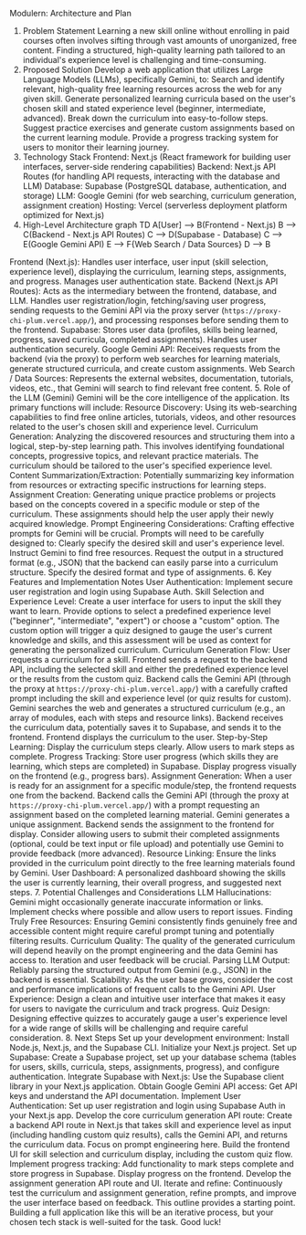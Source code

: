 Modulern: Architecture and Plan
1. Problem Statement
Learning a new skill online without enrolling in paid courses often involves sifting through vast amounts of unorganized, free content. Finding a structured, high-quality learning path tailored to an individual's experience level is challenging and time-consuming.
2. Proposed Solution
Develop a web application that utilizes Large Language Models (LLMs), specifically Gemini, to:
Search and identify relevant, high-quality free learning resources across the web for any given skill.
Generate personalized learning curricula based on the user's chosen skill and stated experience level (beginner, intermediate, advanced).
Break down the curriculum into easy-to-follow steps.
Suggest practice exercises and generate custom assignments based on the current learning module.
Provide a progress tracking system for users to monitor their learning journey.
3. Technology Stack
Frontend: Next.js (React framework for building user interfaces, server-side rendering capabilities)
Backend: Next.js API Routes (for handling API requests, interacting with the database and LLM)
Database: Supabase (PostgreSQL database, authentication, and storage)
LLM: Google Gemini (for web searching, curriculum generation, assignment creation)
Hosting: Vercel (serverless deployment platform optimized for Next.js)
4. High-Level Architecture
graph TD
    A[User] --> B(Frontend - Next.js)
    B --> C(Backend - Next.js API Routes)
    C --> D(Supabase - Database)
    C --> E(Google Gemini API)
    E --> F{Web Search / Data Sources}
    D --> B


Frontend (Next.js): Handles user interface, user input (skill selection, experience level), displaying the curriculum, learning steps, assignments, and progress. Manages user authentication state.
Backend (Next.js API Routes): Acts as the intermediary between the frontend, database, and LLM. Handles user registration/login, fetching/saving user progress, sending requests to the Gemini API via the proxy server (`https://proxy-chi-plum.vercel.app/`), and processing responses before sending them to the frontend.
Supabase: Stores user data (profiles, skills being learned, progress, saved curricula, completed assignments). Handles user authentication securely.
Google Gemini API: Receives requests from the backend (via the proxy) to perform web searches for learning materials, generate structured curricula, and create custom assignments.
Web Search / Data Sources: Represents the external websites, documentation, tutorials, videos, etc., that Gemini will search to find relevant free content.
5. Role of the LLM (Gemini)
Gemini will be the core intelligence of the application. Its primary functions will include:
Resource Discovery: Using its web-searching capabilities to find free online articles, tutorials, videos, and other resources related to the user's chosen skill and experience level.
Curriculum Generation: Analyzing the discovered resources and structuring them into a logical, step-by-step learning path. This involves identifying foundational concepts, progressive topics, and relevant practice materials. The curriculum should be tailored to the user's specified experience level.
Content Summarization/Extraction: Potentially summarizing key information from resources or extracting specific instructions for learning steps.
Assignment Creation: Generating unique practice problems or projects based on the concepts covered in a specific module or step of the curriculum. These assignments should help the user apply their newly acquired knowledge.
Prompt Engineering Considerations:
Crafting effective prompts for Gemini will be crucial. Prompts will need to be carefully designed to:
Clearly specify the desired skill and user's experience level.
Instruct Gemini to find free resources.
Request the output in a structured format (e.g., JSON) that the backend can easily parse into a curriculum structure.
Specify the desired format and type of assignments.
6. Key Features and Implementation Notes
User Authentication: Implement secure user registration and login using Supabase Auth.
Skill Selection and Experience Level: Create a user interface for users to input the skill they want to learn. Provide options to select a predefined experience level ("beginner", "intermediate", "expert") or choose a "custom" option. The custom option will trigger a quiz designed to gauge the user's current knowledge and skills, and this assessment will be used as context for generating the personalized curriculum.
Curriculum Generation Flow:
User requests a curriculum for a skill.
Frontend sends a request to the backend API, including the selected skill and either the predefined experience level or the results from the custom quiz.
Backend calls the Gemini API (through the proxy at `https://proxy-chi-plum.vercel.app/`) with a carefully crafted prompt including the skill and experience level (or quiz results for custom).
Gemini searches the web and generates a structured curriculum (e.g., an array of modules, each with steps and resource links).
Backend receives the curriculum data, potentially saves it to Supabase, and sends it to the frontend.
Frontend displays the curriculum to the user.
Step-by-Step Learning: Display the curriculum steps clearly. Allow users to mark steps as complete.
Progress Tracking: Store user progress (which skills they are learning, which steps are completed) in Supabase. Display progress visually on the frontend (e.g., progress bars).
Assignment Generation:
When a user is ready for an assignment for a specific module/step, the frontend requests one from the backend.
Backend calls the Gemini API (through the proxy at `https://proxy-chi-plum.vercel.app/`) with a prompt requesting an assignment based on the completed learning material.
Gemini generates a unique assignment.
Backend sends the assignment to the frontend for display.
Consider allowing users to submit their completed assignments (optional, could be text input or file upload) and potentially use Gemini to provide feedback (more advanced).
Resource Linking: Ensure the links provided in the curriculum point directly to the free learning materials found by Gemini.
User Dashboard: A personalized dashboard showing the skills the user is currently learning, their overall progress, and suggested next steps.
7. Potential Challenges and Considerations
LLM Hallucinations: Gemini might occasionally generate inaccurate information or links. Implement checks where possible and allow users to report issues.
Finding Truly Free Resources: Ensuring Gemini consistently finds genuinely free and accessible content might require careful prompt tuning and potentially filtering results.
Curriculum Quality: The quality of the generated curriculum will depend heavily on the prompt engineering and the data Gemini has access to. Iteration and user feedback will be crucial.
Parsing LLM Output: Reliably parsing the structured output from Gemini (e.g., JSON) in the backend is essential.
Scalability: As the user base grows, consider the cost and performance implications of frequent calls to the Gemini API.
User Experience: Design a clean and intuitive user interface that makes it easy for users to navigate the curriculum and track progress.
Quiz Design: Designing effective quizzes to accurately gauge a user's experience level for a wide range of skills will be challenging and require careful consideration.
8. Next Steps
Set up your development environment: Install Node.js, Next.js, and the Supabase CLI.
Initialize your Next.js project.
Set up Supabase: Create a Supabase project, set up your database schema (tables for users, skills, curricula, steps, assignments, progress), and configure authentication.
Integrate Supabase with Next.js: Use the Supabase client library in your Next.js application.
Obtain Google Gemini API access: Get API keys and understand the API documentation.
Implement User Authentication: Set up user registration and login using Supabase Auth in your Next.js app.
Develop the core curriculum generation API route: Create a backend API route in Next.js that takes skill and experience level as input (including handling custom quiz results), calls the Gemini API, and returns the curriculum data. Focus on prompt engineering here.
Build the frontend UI for skill selection and curriculum display, including the custom quiz flow.
Implement progress tracking: Add functionality to mark steps complete and store progress in Supabase. Display progress on the frontend.
Develop the assignment generation API route and UI.
Iterate and refine: Continuously test the curriculum and assignment generation, refine prompts, and improve the user interface based on feedback.
This outline provides a starting point. Building a full application like this will be an iterative process, but your chosen tech stack is well-suited for the task. Good luck!
